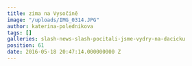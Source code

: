 ```yaml
---
title: zima na Vysočině
image: "/uploads/IMG_0314.JPG"
author: katerina-polednikova
tags: []
galleries: slash-news-slash-pocitali-jsme-vydry-na-dacicku
position: 61
date: 2016-05-18 20:47:14.000000000 Z
---
```

